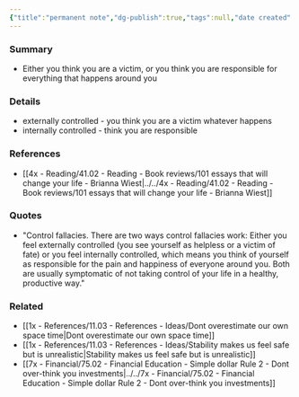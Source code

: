 ```yaml
---
{"title":"permanent note","dg-publish":true,"tags":null,"date created":"2022-11-14 20:16","date modified":null,"permalink":"/1x-references/11-03-references-ideas/cognitive-bias-control-fallacies/","dgHomeLink":true,"dgPassFrontmatter":true,"dgShowBacklinks":true,"dgShowLocalGraph":false,"dgShowInlineTitle":true}
---
```



### Summary
- Either you think you are a victim, or you think you are responsible for everything that happens around you

### Details
- externally controlled - you think you are a victim whatever happens
- internally controlled - think you are responsible

### References
- [[4x - Reading/41.02 - Reading - Book reviews/101 essays that will change your life - Brianna Wiest|../../4x - Reading/41.02 - Reading - Book reviews/101 essays that will change your life - Brianna Wiest]]

### Quotes
- "Control fallacies. There are two ways control fallacies work: Either you feel externally controlled (you see yourself as helpless or a victim of fate) or you feel internally controlled, which means you think of yourself as responsible for the pain and happiness of everyone around you. Both are usually symptomatic of not taking control of your life in a healthy, productive way."

### Related
- [[1x - References/11.03 - References - Ideas/Dont overestimate our own space time|Dont overestimate our own space time]]
- [[1x - References/11.03 - References - Ideas/Stability makes us feel safe but is unrealistic|Stability makes us feel safe but is unrealistic]]
- [[7x - Financial/75.02 - Financial Education - Simple dollar Rule 2 - Dont over-think you investments|../../7x - Financial/75.02 - Financial Education - Simple dollar Rule 2 - Dont over-think you investments]]